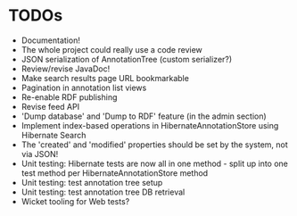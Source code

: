 # TODOs

* Documentation!
* The whole project could really use a code review
* JSON serialization of AnnotationTree (custom serializer?)
* Review/revise JavaDoc!
* Make search results page URL bookmarkable
* Pagination in annotation list views
* Re-enable RDF publishing
* Revise feed API
* 'Dump database' and 'Dump to RDF' feature (in the admin section)
* Implement index-based operations in HibernateAnnotationStore using Hibernate Search
* The 'created' and 'modified' properties should be set by the system, not via JSON!
* Unit testing: Hibernate tests are now all in one method - split up into one test method per
  HibernateAnnotationStore method
* Unit testing: test annotation tree setup
* Unit testing: test annotation tree DB retrieval
* Wicket tooling for Web tests?

